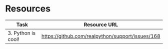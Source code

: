 # Resources

Task | Resource URL
--- | ---
3. Python is cool! | https://github.com/realpython/support/issues/168
